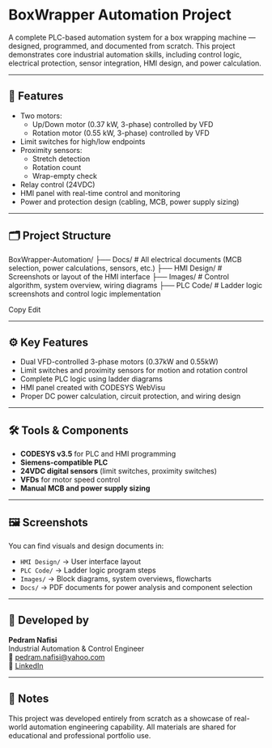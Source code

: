 # BoxWrapper Automation Project

A complete PLC-based automation system for a box wrapping machine — designed, programmed, and documented from scratch. This project demonstrates core industrial automation skills, including control logic, electrical protection, sensor integration, HMI design, and power calculation.

---

## 🚀 Features

- Two motors:
  - Up/Down motor (0.37 kW, 3-phase) controlled by VFD
  - Rotation motor (0.55 kW, 3-phase) controlled by VFD
- Limit switches for high/low endpoints
- Proximity sensors:
  - Stretch detection
  - Rotation count
  - Wrap-empty check
- Relay control (24VDC)
- HMI panel with real-time control and monitoring
- Power and protection design (cabling, MCB, power supply sizing)

---

## 🗂 Project Structure

BoxWrapper-Automation/
├── Docs/ # All electrical documents (MCB selection, power calculations, sensors, etc.)
├── HMI Design/ # Screenshots or layout of the HMI interface
├── Images/ # Control algorithm, system overview, wiring diagrams
├── PLC Code/ # Ladder logic screenshots and control logic implementation

Copy
Edit

---

## ⚙️ Key Features

- Dual VFD-controlled 3-phase motors (0.37kW and 0.55kW)
- Limit switches and proximity sensors for motion and rotation control
- Complete PLC logic using ladder diagrams
- HMI panel created with CODESYS WebVisu
- Proper DC power calculation, circuit protection, and wiring design

---

## 🛠 Tools & Components

- **CODESYS v3.5** for PLC and HMI programming  
- **Siemens-compatible PLC**  
- **24VDC digital sensors** (limit switches, proximity switches)  
- **VFDs** for motor speed control  
- **Manual MCB and power supply sizing**

---

## 🖼 Screenshots

You can find visuals and design documents in:

- `HMI Design/` → User interface layout  
- `PLC Code/` → Ladder logic program steps  
- `Images/` → Block diagrams, system overviews, flowcharts  
- `Docs/` → PDF documents for power analysis and component selection

---

## 👤 Developed by

**Pedram Nafisi**  
Industrial Automation & Control Engineer  
📧 pedram.nafisi@yahoo.com  
🔗 [LinkedIn](https://www.linkedin.com/in/pedram-nafisi)

---

## 📌 Notes

This project was developed entirely from scratch as a showcase of real-world automation engineering capability. All materials are shared for educational and professional portfolio use.
